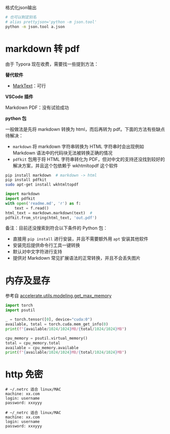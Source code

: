 
格式化json输出
```bash
# 也可以制定别名
# alias prettyjson='python -m json.tool'
python -m json.tool a.json
```

# markdown 转 pdf

由于 Typora 现在收费，需要找一些提到方法：

**替代软件**

- [MarkText](https://github.com/marktext/marktext/releases)：可行

**VSCode 插件**

Markdown PDF：没有试验成功

**python 包**

一般做法是先将 markdown 转换为 html，而后再转为 pdf。下面的方法有些缺点待解决：

- `markdown` 将 markdown 字符串转换为 HTML 字符串时会出现例如 Markdown 语法中的代码块无法被转换正确的情况
- `pdfkit` 包用于将 HTML 字符串转化为 PDF，但对中文的支持还没找到较好的解决方案，并且这个包依赖于 wkhtmltopdf 这个软件


```bash
pip install markdown  # markdown -> html
pip install pdfkit
sudo apt-get install wkhtmltopdf
```

```python
import markdown
import pdfkit
with open('readme.md', 'r') as f:
    text = f.read()
html_text = markdown.markdown(text)  # 
pdfkit.from_string(html_text, 'out.pdf')
```

备注：目前还没搜索到符合以下条件的 Python 包：

- 直接用 `pip install` 进行安装，并且不需要额外用 `apt` 安装其他软件
- 安装完后提供命令行工具一键转换
- 默认对中文字符进行支持
- 提供对 Markdown 常见扩展语法的正常转换，并且不会丢失图片

# 内存及显存

参考自 [accelerate.utils.modeling.get_max_memory](https://github.com/huggingface/accelerate/blob/v0.19-release/src/accelerate/utils/modeling.py#L379)

```python
import torch
import psutil

_ = torch.tensor([0], device="cuda:0")
available, total = torch.cuda.mem_get_info(0)
print(f"{available/1024/1024}MB/{total/1024/1024}MB")

cpu_memory = psutil.virtual_memory()
total = cpu_memory.total
available = cpu_memory.available
print(f"{available/1024/1024}MB/{total/1024/1024}MB")
```

# http 免密

```
# ~/.netrc 适合 linux/MAC
machine: xx.com
login: username
password: xxxyyy
```


```
# ~/_netrc 适合 linux/MAC
machine: xx.com
login: username
password: xxxyyy
```